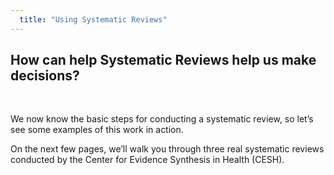 ```yaml
---
  title: "Using Systematic Reviews"
---
```



## How can help Systematic Reviews help us make decisions?

<br>


We now know the basic steps for conducting a systematic review, so let’s see some examples of this work in action. 

On the next few pages, we’ll walk you through three real systematic reviews conducted by the Center for Evidence Synthesis in Health (CESH). 

